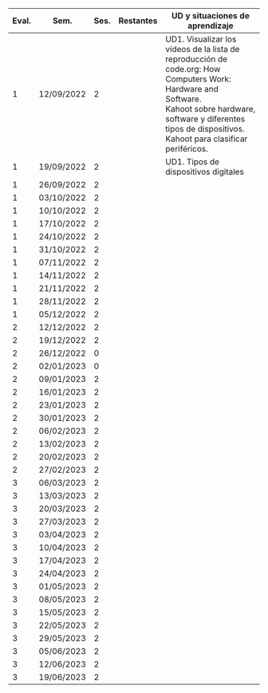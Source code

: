 | Eval. | Sem.       | Ses. | Restantes | UD y situaciones de aprendizaje                                                                                                                                                                                              |
| ----- | ---------- | ---- | --------- | ---------------------------------------------------------------------------------------------------------------------------------------------------------------------------------------------------------------------------- |
| 1     | 12/09/2022 | 2    |           | UD1. Visualizar los vídeos de la lista de reproducción de code.org: How Computers Work: Hardware and Software.<br>Kahoot sobre hardware, software y diferentes tipos de dispositivos.<br>Kahoot para clasificar periféricos. |
| 1     | 19/09/2022 | 2    |           | UD1. Tipos de dispositivos digitales                                                                                                                                                                                         |
| 1     | 26/09/2022 | 2    |           |                                                                                                                                                                                                                              |
| 1     | 03/10/2022 | 2    |           |                                                                                                                                                                                                                              |
| 1     | 10/10/2022 | 2    |           |                                                                                                                                                                                                                              |
| 1     | 17/10/2022 | 2    |           |                                                                                                                                                                                                                              |
| 1     | 24/10/2022 | 2    |           |                                                                                                                                                                                                                              |
| 1     | 31/10/2022 | 2    |           |                                                                                                                                                                                                                              |
| 1     | 07/11/2022 | 2    |           |                                                                                                                                                                                                                              |
| 1     | 14/11/2022 | 2    |           |                                                                                                                                                                                                                              |
| 1     | 21/11/2022 | 2    |           |                                                                                                                                                                                                                              |
| 1     | 28/11/2022 | 2    |           |                                                                                                                                                                                                                              |
| 1     | 05/12/2022 | 2    |           |                                                                                                                                                                                                                              |
| 2     | 12/12/2022 | 2    |           |                                                                                                                                                                                                                              |
| 2     | 19/12/2022 | 2    |           |                                                                                                                                                                                                                              |
| 2     | 26/12/2022 | 0    |           |                                                                                                                                                                                                                              |
| 2     | 02/01/2023 | 0    |           |                                                                                                                                                                                                                              |
| 2     | 09/01/2023 | 2    |           |                                                                                                                                                                                                                              |
| 2     | 16/01/2023 | 2    |           |                                                                                                                                                                                                                              |
| 2     | 23/01/2023 | 2    |           |                                                                                                                                                                                                                              |
| 2     | 30/01/2023 | 2    |           |                                                                                                                                                                                                                              |
| 2     | 06/02/2023 | 2    |           |                                                                                                                                                                                                                              |
| 2     | 13/02/2023 | 2    |           |                                                                                                                                                                                                                              |
| 2     | 20/02/2023 | 2    |           |                                                                                                                                                                                                                              |
| 2     | 27/02/2023 | 2    |           |                                                                                                                                                                                                                              |
| 3     | 06/03/2023 | 2    |           |                                                                                                                                                                                                                              |
| 3     | 13/03/2023 | 2    |           |                                                                                                                                                                                                                              |
| 3     | 20/03/2023 | 2    |           |                                                                                                                                                                                                                              |
| 3     | 27/03/2023 | 2    |           |                                                                                                                                                                                                                              |
| 3     | 03/04/2023 | 2    |           |                                                                                                                                                                                                                              |
| 3     | 10/04/2023 | 2    |           |                                                                                                                                                                                                                              |
| 3     | 17/04/2023 | 2    |           |                                                                                                                                                                                                                              |
| 3     | 24/04/2023 | 2    |           |                                                                                                                                                                                                                              |
| 3     | 01/05/2023 | 2    |           |                                                                                                                                                                                                                              |
| 3     | 08/05/2023 | 2    |           |                                                                                                                                                                                                                              |
| 3     | 15/05/2023 | 2    |           |                                                                                                                                                                                                                              |
| 3     | 22/05/2023 | 2    |           |                                                                                                                                                                                                                              |
| 3     | 29/05/2023 | 2    |           |                                                                                                                                                                                                                              |
| 3     | 05/06/2023 | 2    |           |                                                                                                                                                                                                                              |
| 3     | 12/06/2023 | 2    |           |                                                                                                                                                                                                                              |
| 3     | 19/06/2023 | 2    |           |                                                                                                                                                                                                                              |

